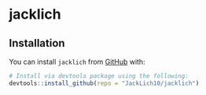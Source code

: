
# jacklich

<!-- badges: start -->
<!-- badges: end -->

## Installation

You can install `jacklich` from
[GitHub](https://github.com/JackLich10/jacklich) with:

``` r
# Install via devtools package using the following:
devtools::install_github(repo = "JackLich10/jacklich")
```
